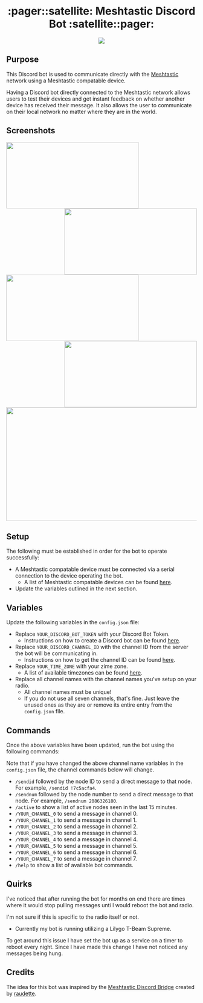 <h1 align="center">:pager::satellite: Meshtastic Discord Bot :satellite::pager:</h1>

<p align="center">
  <img src="https://i.imgur.com/oFp9Hk0.jpeg">
</p>

## Purpose
This Discord bot is used to communicate directly with the [Meshtastic](https://meshtastic.org/) network using a Meshtastic compatable device.

Having a Discord bot directly connected to the Meshtastic network allows users to test their devices and get instant feedback on whether another device has received their message.
It also allows the user to communicate on their local network no matter where they are in the world.

## Screenshots

<p float="left">
  <img align="center" src="https://i.imgur.com/gOznvfX.png" width="350" height="175"/>
  <img align="right" src="https://i.imgur.com/NiL2Ow2.png" width="350" height="175"/>
</p>

<p float="left">
  <img align="center" src="https://i.imgur.com/jCrQDW9.png" width="350" height="175"/>
  <img align="right" src="https://i.imgur.com/R8iTtPF.png" width="350" height="175"/>
</p>

<p float="left">
  <img align="center" src="https://i.imgur.com/84trvDK.png" width="950" height="300"/>
</p>

## Setup
The following must be established in order for the bot to operate successfully:
- A Meshtastic compatable device must be connected via a serial connection to the device operating the bot.
  - A list of Meshtastic compatable devices can be found [here](https://meshtastic.org/docs/hardware/devices/).
- Update the variables outlined in the next section.

## Variables
Update the following variables in the `config.json` file:
- Replace `YOUR_DISCORD_BOT_TOKEN` with your Discord Bot Token.
  - Instructions on how to create a Discord bot can be found [here](https://discordpy.readthedocs.io/en/stable/discord.html).
- Replace `YOUR_DISCORD_CHANNEL_ID` with the channel ID from the server the bot will be communicating in.
  - Instructions on how to get the channel ID can be found [here](https://support.discord.com/hc/en-us/articles/206346498-Where-can-I-find-my-User-Server-Message-ID).
- Replace `YOUR_TIME_ZONE` with your zime zone.
  - A list of available timezones can be found [here](https://gist.github.com/heyalexej/8bf688fd67d7199be4a1682b3eec7568).
- Replace all channel names with the channel names you've setup on your radio.
  - All channel names must be unique!
  - If you do not use all seven channels, that's fine. Just leave the unused ones as they are or remove its entire entry from the `config.json` file.

## Commands
Once the above variables have been updated, run the bot using the following commands:

Note that if you have changed the above channel name variables in the `config.json` file, the channel commands below will change.
- `/sendid` followed by the node ID to send a direct message to that node. For example, `/sendid !7c5acfa4`.
- `/sendnum` followed by the node number to send a direct message to that node. For example, `/sendnum 2086326180`.
- `/active` to show a list of active nodes seen in the last 15 minutes.
- `/YOUR_CHANNEL_0` to send a message in channel 0.
- `/YOUR_CHANNEL_1` to send a message in channel 1.
- `/YOUR_CHANNEL_2` to send a message in channel 2.
- `/YOUR_CHANNEL_3` to send a message in channel 3.
- `/YOUR_CHANNEL_4` to send a message in channel 4.
- `/YOUR_CHANNEL_5` to send a message in channel 5.
- `/YOUR_CHANNEL_6` to send a message in channel 6.
- `/YOUR_CHANNEL_7` to send a message in channel 7.
- `/help` to show a list of available bot commands.

## Quirks
I've noticed that after running the bot for months on end there are times where it would stop pulling messages unti I would reboot the bot and radio.

I'm not sure if this is specific to the radio itself or not.
  - Currently my bot is running utilizing a Lilygo T-Beam Supreme.

To get around this issue I have set the bot up as a service on a timer to reboot every night.
Since I have made this change I have not noticed any messages being hung.

## Credits
The idea for this bot was inspired by the [Meshtastic Discord Bridge](https://github.com/raudette/meshtastic_discord_bridge) created by [raudette](https://github.com/raudette).
